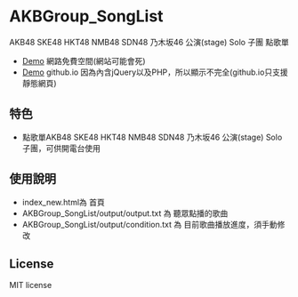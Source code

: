# AKBGroup_SongList
AKB48  SKE48  HKT48  NMB48  SDN48  乃木坂46  公演(stage)  Solo  子團 點歌單
* [Demo](http://goo.gl/8meSND)   網路免費空間(網站可能會死)
* [Demo](https://twtrubiks.github.io/AKBGroup_SongList/index_new.html)  github.io
因為內含jQuery以及PHP，所以顯示不完全(github.io只支援靜態網頁)

## 特色
* 點歌單AKB48  SKE48  HKT48  NMB48  SDN48  乃木坂46  公演(stage)  Solo  子團，可供開電台使用

## 使用說明
* index_new.html為 首頁
* AKBGroup_SongList/output/output.txt 為 聽眾點播的歌曲
* AKBGroup_SongList/output/condition.txt 為 目前歌曲播放進度，須手動修改  
 
## License
MIT license
